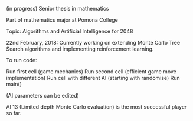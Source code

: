 (in progress) Senior thesis in mathematics

Part of mathematics major at Pomona College

Topic: Algorithms and Artificial Intelligence for 2048

22nd February, 2018: Currently working on extending Monte Carlo Tree Search algorithms and implementing reinforcement learning.

To run code:

Run first cell (game mechanics) 
Run second cell (efficient game move implementation)
Run cell with different AI (starting with randomise)
Run main() 

(AI parameters can be edited)

AI 13 (Limited depth Monte Carlo evaluation) is the most successful player so far.
